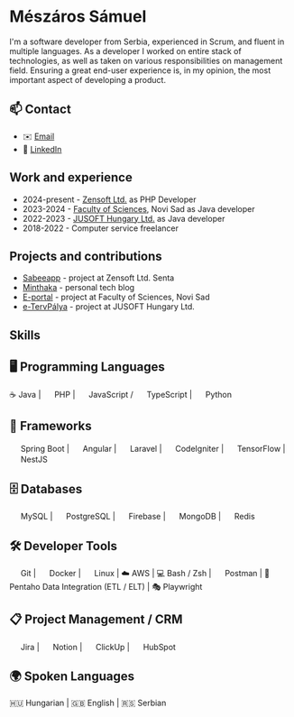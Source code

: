 # Mészáros Sámuel

I'm a software developer from Serbia, experienced in Scrum, and fluent in multiple languages. As a developer I worked on entire stack of technologies, as well as taken on various responsibilities on management field. Ensuring a great end-user experience is, in my opinion, the most important aspect of developing a product.

## 📫 Contact

- ✉️ [Email](mailto:meszaros.samuel.official@gmail.com)
- 👔 [LinkedIn](https://www.linkedin.com/in/s%C3%A1muel-m%C3%A9sz%C3%A1ros-54150821a/)

## Work and experience

- 2024-present - [Zensoft Ltd.](https://www.linkedin.com/company/zensoft-ltd) as PHP Developer
- 2023-2024 - [Faculty of Sciences](https://www.linkedin.com/school/university-of-novi-sad-faculty-of-sciences), Novi Sad as Java developer
- 2022-2023 - [JUSOFT Hungary Ltd.](https://www.linkedin.com/company/jusoft-hungary-ltd.) as Java developer
- 2018-2022 - Computer service freelancer

## Projects and contributions

- [Sabeeapp](https://www.sabeeapp.com/) - project at Zensoft Ltd. Senta
- [Minthaka](https://minthaka.com) - personal tech blog
- [E-portal](https://eportal.pmf.uns.ac.rs/) - project at Faculty of Sciences, Novi Sad
- [e-TervPálya](https://www.oeny.hu/oeny/tpalya/) - project at JUSOFT Hungary Ltd.

## Skills

## 🖥️ Programming Languages

☕ Java | <img src="https://cdn.simpleicons.org/php/777BB4" width="16"/> PHP | <img src="https://cdn.simpleicons.org/javascript/F7DF1E" width="16"/> JavaScript / <img src="https://cdn.simpleicons.org/typescript/3178C6" width="16"/> TypeScript | <img src="https://cdn.simpleicons.org/python/3776AB" width="16"/> Python

## 🧩 Frameworks

<img src="https://cdn.simpleicons.org/springboot/6DB33F" width="16"/> Spring Boot | <img src="https://cdn.simpleicons.org/angular/DD0031" width="16"/> Angular | <img src="https://cdn.simpleicons.org/laravel/FF2D20" width="16"/> Laravel | <img src="https://cdn.simpleicons.org/codeigniter/EF4223" width="16"/> CodeIgniter | <img src="https://cdn.simpleicons.org/tensorflow/FF6F00" width="16"/> TensorFlow | <img src="https://cdn.simpleicons.org/nestjs/E0234E" width="16"/> NestJS

## 🗄️ Databases

<img src="https://cdn.simpleicons.org/mysql/4479A1" width="16"/> MySQL | <img src="https://cdn.simpleicons.org/postgresql/4169E1" width="16"/> PostgreSQL | <img src="https://cdn.simpleicons.org/firebase/FFCA28" width="16"/> Firebase | <img src="https://cdn.simpleicons.org/mongodb/47A248" width="16"/> MongoDB | <img src="https://cdn.simpleicons.org/redis/DC382D" width="16"/> Redis

## 🛠️ Developer Tools

<img src="https://cdn.simpleicons.org/git/F05032" width="16"/> Git | <img src="https://cdn.simpleicons.org/docker/2496ED" width="16"/> Docker | <img src="https://cdn.simpleicons.org/linux/FCC624" width="16"/> Linux | ☁️ AWS | 💻 Bash / Zsh | <img src="https://cdn.simpleicons.org/postman/FF6C37" width="16"/> Postman | 🔄 Pentaho Data Integration (ETL / ELT) | 🎭 Playwright

## 📋 Project Management / CRM

<img src="https://cdn.simpleicons.org/jira/0052CC" width="16"/> Jira | <img src="https://cdn.simpleicons.org/notion/000000" width="16"/> Notion | <img src="https://cdn.simpleicons.org/clickup/7B68EE" width="16"/> ClickUp | <img src="https://cdn.simpleicons.org/hubspot/FF7A59" width="16"/> HubSpot

## 🌍 Spoken Languages

🇭🇺 Hungarian | 🇬🇧 English | 🇷🇸 Serbian
